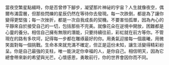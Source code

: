 當夜空繁星點綴時，你是否曾停下腳步，凝望那片神祕的宇宙？人生就像夜空，偶爾布滿雲層，但那些閃爍的星辰仍然在等待你去發現。每一次跌倒，都是為了讓你變得更堅強；每一次挫折，都是一次自我成長的契機。不要害怕孤單，因為內心的平靜來自於接受自己的一切，包括那些不完美。就像花朵在逆境中開放，困難都是心靈的養分。相信自己擁有無限的潛能，只要持續往前，彩虹就在前方等你。不管現在的路有多坎坷，記得每一步都在雕琢最好的你。用勇氣迎接每一個晨曦，用微笑面對每一個挑戰。生命本來就充滿不確定，但正是這份未知，讓生活變得精彩紛呈。你是自己最強的支柱，唯一能決定你幸福的人，是你自己。相信明天，因為它總會帶來新的希望與光芒。心懷感恩，勇敢前行，你的世界會因你而不同。